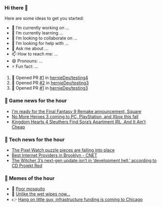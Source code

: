 ### Hi there 👋

Here are some ideas to get you started:

- 🔭 I’m currently working on ...
- 🌱 I’m currently learning ...
- 👯 I’m looking to collaborate on ...
- 🤔 I’m looking for help with ...
- 💬 Ask me about ...
- 📫 How to reach me: ...
- 😄 Pronouns: ...
- ⚡ Fun fact: ...

<!--START_SECTION:waka-->
<!--END_SECTION:waka-->


<!--START_SECTION:activity-->
1. 💪 Opened PR [#1](https://github.com/hernieDev/testing4/pull/1) in [hernieDev/testing4](https://github.com/hernieDev/testing4)
2. 💪 Opened PR [#2](https://github.com/hernieDev/testing3/pull/2) in [hernieDev/testing3](https://github.com/hernieDev/testing3)
3. 💪 Opened PR [#1](https://github.com/hernieDev/testing3/pull/1) in [hernieDev/testing3](https://github.com/hernieDev/testing3)
<!--END_SECTION:activity-->

### 📣 Game news for the hour

<!-- GAME:START -->
 - [I&#39;m ready for the Final Fantasy 9 Remake announcement, Square](https://www.pcgamer.com/im-ready-for-the-final-fantasy-9-remake-announcement-square)
 - [No More Heroes 3 coming to PC, PlayStation, and Xbox this fall](https://www.polygon.com/23027274/no-more-heroes-3-port-pc-playstation-xbox-fall-2022)
 - [Kingdom Hearts 4 Sleuthers Find Sora’s Apartment IRL, And It Ain’t Cheap](https://kotaku.com/kingdom-hearts-4-sora-tokyo-apartment-aitaikimochi-squa-1848800122)<!-- GAME:END -->

### 📣 Tech news for the hour

<!-- TECH:START -->
 - [The Pixel Watch puzzle pieces are falling into place](https://www.theverge.com/2022/4/15/23026915/pixel-watch-wear-os-wearables-smartwatch)
 - [Best Internet Providers in Brooklyn     - CNET](https://www.cnet.com/home/internet/best-internet-providers-in-brooklyn/#ftag=CAD590a51e)
 - [The Witcher 3’s next-gen update isn’t in ‘development hell,’ according to CD Projekt Red](https://www.theverge.com/2022/4/15/23027123/the-witcher-3-next-gen-update-cd-projekt-red-development-hell)<!-- TECH:END -->
### 📣 Memes of the hour

<!-- MEMES:START -->
 - 🚖 [Poor mosquito](http://9gag.com/gag/aQXZ8v2)
 - 🚯 [Unlike the wet wipes now...](http://9gag.com/gag/angEy4B)
 - 👉 [Hang on little guy, infrastructure funding is coming to Chicago](http://9gag.com/gag/a212d5d)<!-- MEMES:END -->
